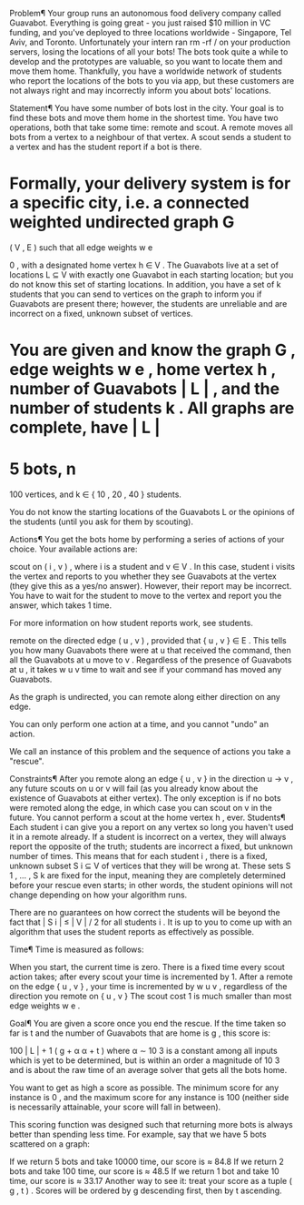 Problem¶
Your group runs an autonomous food delivery company called Guavabot. Everything is going great - you just raised $10 million in VC funding, and you've deployed to three locations worldwide - Singapore, Tel Aviv, and Toronto. Unfortunately your intern ran rm -rf / on your production servers, losing the locations of all your bots! The bots took quite a while to develop and the prototypes are valuable, so you want to locate them and move them home. Thankfully, you have a worldwide network of students who report the locations of the bots to you via app, but these customers are not always right and may incorrectly inform you about bots' locations.

Statement¶
You have some number of bots lost in the city. Your goal is to find these bots and move them home in the shortest time. You have two operations, both that take some time: remote and scout. A remote moves all bots from a vertex to a neighbour of that vertex. A scout sends a student to a vertex and has the student report if a bot is there.

Formally, your delivery system is for a specific city, i.e. a connected weighted undirected graph 
G
=
(
V
,
E
)
such that all edge weights 
w
e
>
0
, with a designated home vertex 
h
∈
V
. The Guavabots live at a set of locations 
L
⊆
V
 with exactly one Guavabot in each starting location; but you do not know this set of starting locations. In addition, you have a set of 
k
 students that you can send to vertices on the graph to inform you if Guavabots are present there; however, the students are unreliable and are incorrect on a fixed, unknown subset of vertices.

You are given and know the graph 
G
, edge weights 
w
e
, home vertex 
h
, number of Guavabots 
|
L
|
, and the number of students 
k
. All graphs are complete, have 
|
L
|
=
5
 bots, 
n
=
100
 vertices, and 
k
∈
{
10
,
20
,
40
}
 students.

You do not know the starting locations of the Guavabots 
L
 or the opinions of the students (until you ask for them by scouting).

Actions¶
You get the bots home by performing a series of actions of your choice. Your available actions are:

scout on 
(
i
,
v
)
, where 
i
 is a student and 
v
∈
V
. In this case, student 
i
 visits the vertex and reports to you whether they see Guavabots at the vertex (they give this as a yes/no answer). However, their report may be incorrect. You have to wait for the student to move to the vertex and report you the answer, which takes 1 time.

For more information on how student reports work, see students.

remote on the directed edge 
(
u
,
v
)
, provided that 
{
u
,
v
}
∈
E
. This tells you how many Guavabots there were at 
u
 that received the command, then all the Guavabots at 
u
 move to 
v
. Regardless of the presence of Guavabots at 
u
, it takes 
w
u
v
 time to wait and see if your command has moved any Guavabots.

As the graph is undirected, you can remote along either direction on any edge.

You can only perform one action at a time, and you cannot "undo" an action.

We call an instance of this problem and the sequence of actions you take a "rescue".

Constraints¶
After you remote along an edge 
{
u
,
v
}
 in the direction 
u
→
v
, any future scouts on 
u
 or 
v
 will fail (as you already know about the existence of Guavabots at either vertex). The only exception is if no bots were remoted along the edge, in which case you can scout on 
v
 in the future.
You cannot perform a scout at the home vertex 
h
, ever.
Students¶
Each student 
i
 can give you a report on any vertex so long you haven't used it in a remote already. If a student is incorrect on a vertex, they will always report the opposite of the truth; students are incorrect a fixed, but unknown number of times. This means that for each student 
i
, there is a fixed, unknown subset 
S
i
⊆
V
 of vertices that they will be wrong at. These sets 
S
1
,
…
,
S
k
 are fixed for the input, meaning they are completely determined before your rescue even starts; in other words, the student opinions will not change depending on how your algorithm runs.

There are no guarantees on how correct the students will be beyond the fact that 
|
S
i
|
≤
|
V
|
/
2
 for all students 
i
. It is up to you to come up with an algorithm that uses the student reports as effectively as possible.

Time¶
Time is measured as follows:

When you start, the current time is zero.
There is a fixed time every scout action takes; after every scout your time is incremented by 1.
After a remote on the edge 
{
u
,
v
}
, your time is incremented by 
w
u
v
, regardless of the direction you remote on 
{
u
,
v
}
The scout cost 
1
 is much smaller than most edge weights 
w
e
.

Goal¶
You are given a score once you end the rescue. If the time taken so far is 
t
 and the number of Guavabots that are home is 
g
, this score is:

100
|
L
|
+
1
(
g
+
α
α
+
t
)
where 
α
∼
10
3
 is a constant among all inputs which is yet to be determined, but is within an order a magnitude of 
10
3
 and is about the raw time of an average solver that gets all the bots home.

You want to get as high a score as possible. The minimum score for any instance is 
0
, and the maximum score for any instance is 
100
 (neither side is necessarily attainable, your score will fall in between).

This scoring function was designed such that returning more bots is always better than spending less time. For example, say that we have 5 bots scattered on a graph:

If we return 5 bots and take 10000 time, our score is 
≈
84.8
If we return 2 bots and take 100 time, our score is 
≈
48.5
If we return 1 bot and take 10 time, our score is 
≈
33.17
Another way to see it: treat your score as a tuple 
(
g
,
t
)
. Scores will be ordered by 
g
 descending first, then by 
t
ascending.



